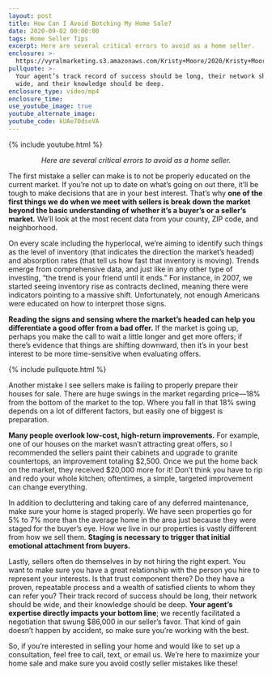 ```yaml
---
layout: post
title: How Can I Avoid Botching My Home Sale?
date: 2020-09-02 00:00:00
tags: Home Seller Tips
excerpt: Here are several critical errors to avoid as a home seller.
enclosure: >-
  https://vyralmarketing.s3.amazonaws.com/Kristy+Moore/2020/Kristy+Moore+3+Selling+Mistakes+to+Avoid.mp4
pullquote: >-
  Your agent’s track record of success should be long, their network should be
  wide, and their knowledge should be deep.
enclosure_type: video/mp4
enclosure_time:
use_youtube_image: true
youtube_alternate_image:
youtube_code: kUAe7OdseVA
---
```

{% include youtube.html %}

<p style="text-align: center;"><em>Here are several critical errors to avoid as a home seller.</em></p>

The first mistake a seller can make is to not be properly educated on the current market. If you’re not up to date on what’s going on out there, it’ll be tough to make decisions that are in your best interest. That’s why **one of the first things we do when we meet with sellers is break down the market beyond the basic understanding of whether it’s a buyer’s or a seller’s market.** We’ll look at the most recent data from your county, ZIP code, and neighborhood. 

On every scale including the hyperlocal, we’re aiming to identify such things as the level of inventory (that indicates the direction the market’s headed) and absorption rates (that tell us how fast that inventory is moving). Trends emerge from comprehensive data, and just like in any other type of investing, “the trend is your friend until it ends.” For instance, in 2007, we started seeing inventory rise as contracts declined, meaning there were indicators pointing to a massive shift. Unfortunately, not enough Americans were educated on how to interpret those signs. 

**Reading the signs and sensing where the market’s headed can help you differentiate a good offer from a bad offer.** If the market is going up, perhaps you make the call to wait a little longer and get more offers; if there’s evidence that things are shifting downward, then it’s in your best interest to be more time-sensitive when evaluating offers.

{% include pullquote.html %}

Another mistake I see sellers make is failing to properly prepare their houses for sale. There are huge swings in the market regarding price—18% from the bottom of the market to the top. Where you fall in that 18% swing depends on a lot of different factors, but easily one of biggest is preparation. 

**Many people overlook low-cost, high-return improvements.** For example, one of our houses on the market wasn’t attracting great offers, so I recommended the sellers paint their cabinets and upgrade to granite countertops, an improvement totaling $2,500. Once we put the home back on the market, they received $20,000 more for it! Don’t think you have to rip and redo your whole kitchen; oftentimes, a simple, targeted improvement can change everything. 

In addition to decluttering and taking care of any deferred maintenance, make sure your home is staged properly. We have seen properties go for 5% to 7% more than the average home in the area just because they were staged for the buyer’s eye. How we live in our properties is vastly different from how we sell them. <strong>Staging is necessary to trigger that initial emotional attachment from buyers.</strong>

Lastly, sellers often do themselves in by not hiring the right expert. You want to make sure you have a great relationship with the person you hire to represent your interests. Is that trust component there? Do they have a proven, repeatable process and a wealth of satisfied clients to whom they can refer you? Their track record of success should be long, their network should be wide, and their knowledge should be deep. **Your agent’s expertise directly impacts your bottom line**; we recently facilitated a negotiation that swung $86,000 in our seller’s favor. That kind of gain doesn’t happen by accident, so make sure you’re working with the best. 

So, if you’re interested in selling your home and would like to set up a consultation, feel free to call, text, or email us. We’re here to maximize your home sale and make sure you avoid costly seller mistakes like these! 
